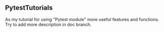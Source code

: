 ## PytestTutorials
As my tutorial for using "Pytest module" more useful features and functions.
Try to add more description in doc branch.
